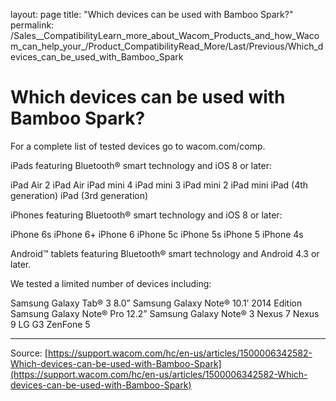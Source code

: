 layout: page
title: "Which devices can be used with Bamboo Spark?"
permalink: /Sales__CompatibilityLearn_more_about_Wacom_Products_and_how_Wacom_can_help_your_/Product_CompatibilityRead_More/Last/Previous/Which_devices_can_be_used_with_Bamboo_Spark

# Which devices can be used with Bamboo Spark?

For a complete list of tested devices go to wacom.com/comp.


iPads featuring Bluetooth® smart technology and iOS 8 or later:

iPad Air 2
iPad Air
iPad mini 4
iPad mini 3
iPad mini 2
iPad mini
iPad (4th generation)
iPad (3rd generation)



iPhones featuring Bluetooth® smart technology and iOS 8 or later:

iPhone 6s
iPhone 6+
iPhone 6
iPhone 5c
iPhone 5s
iPhone 5
iPhone 4s



Android™ tablets featuring Bluetooth® smart technology and Android 4.3 or later.


We tested a limited number of devices including:

Samsung Galaxy Tab® 3 8.0”
Samsung Galaxy Note® 10.1’ 2014 Edition
Samsung Galaxy Note® Pro 12.2”
Samsung Galaxy Note® 3
Nexus 7
Nexus 9
LG G3
ZenFone 5

---
Source: [https://support.wacom.com/hc/en-us/articles/1500006342582-Which-devices-can-be-used-with-Bamboo-Spark](https://support.wacom.com/hc/en-us/articles/1500006342582-Which-devices-can-be-used-with-Bamboo-Spark)
